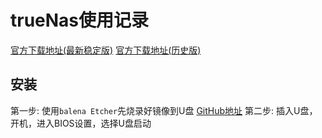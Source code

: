 # trueNas使用记录

[官方下载地址(最新稳定版)](https://www.truenas.com/download-truenas-scale/)
[官方下载地址(历史版)](https://www.truenas.com/docs/softwarereleases/)

## 安装

第一步: 使用`balena Etcher`先烧录好镜像到U盘
    [GitHub地址](https://github.com/balena-io/etcher)
第二步: 插入U盘，开机，进入BIOS设置，选择U盘启动

```bash

```
